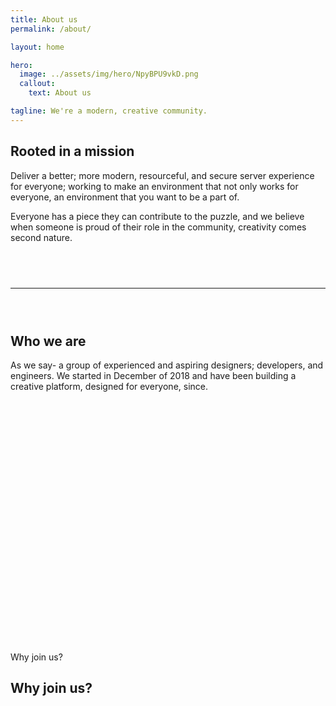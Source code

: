 ```yaml
---
title: About us
permalink: /about/

layout: home

hero:
  image: ../assets/img/hero/NpyBPU9vkD.png
  callout:
    text: About us

tagline: We're a modern, creative community.
---
```


## Rooted in a mission
Deliver a better; more modern, resourceful, and secure server experience for everyone; working to make an environment that not only works for everyone, an environment that you want to be a part of.

Everyone has a piece they can contribute to the puzzle, and we believe when someone is proud of their role in the community, creativity comes second nature.

<hr style="margin-top: 4.5rem; margin-bottom: 4.5rem;">

<div class="usa-grid-full">
    <div class="usa-width-one-third">
      <h2>Who we are</h2>
    </div>
    <div class="usa-width-two-thirds">
      <p>As we say- a group of experienced and aspiring designers; developers, and engineers. We started in December of 2018 and have been building a creative platform, designed for everyone, since.</p>
    </div>
</div>

<section class="usa-hero" style="background-image: url('../assets/img/hero/h9qmclx8Hg.png'); margin-top: 5rem; margin-bottom: 6rem; position: relative; width: 100vw; left: calc(-50vw + 50%); height: 15rem;">
</section>

<div class="usa-grid-full">
    <div class="usa-width-two-thirds">
      <p>Why join us?</p>
    </div>
    <div class="usa-width-one-third">
      <h2>Why join us?</h2>
    </div>
</div>
